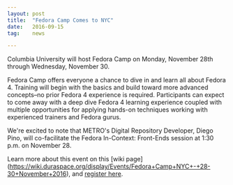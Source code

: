 ```yaml
---
layout: post
title:  "Fedora Camp Comes to NYC"
date:   2016-09-15
tag:	news

---
```

Columbia University will host Fedora Camp on Monday, November 28th through Wednesday, November 30.

Fedora Camp offers everyone a chance to dive in and learn all about Fedora 4. Training will begin with the basics and build toward more advanced concepts–no prior Fedora 4 experience is required. Participants can expect to come away with a deep dive Fedora 4 learning experience coupled with multiple opportunities for applying hands-on techniques working with experienced trainers and Fedora gurus.

We're excited to note that METRO's Digital Repository Developer, Diego Pino, will co-facilitate the Fedora In-Context: Front-Ends session at 1:30 p.m. on November 28.

Learn more about this event on this [wiki page] (https://wiki.duraspace.org/display/Events/Fedora+Camp+NYC+-+28-30+November+2016), and [register here](http://events.r20.constantcontact.com/register/event?oeidk=a07ecup3dqg1c82f3d5&llr=5iy95gcab).
